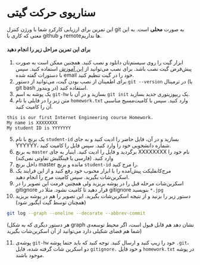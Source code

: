 # سناریوی حرکت گیتی

این تمرین برای ارزیابی کارکردِ شما با ورژن کنترل git به صورت **محلی** است. به این معنی که کاری با github و remoteها نداریم.

#### برای این تمرین مراحل زیر را انجام دهید
1. ابزار گیت را روی سیستم‌تان دانلود و نصب کنید. همچنین ممکن است به صورت پیش‌فرض گیت نصب باشد. برای نصب می‌توانید از [این آموزش](https://www.atlassian.com/git/tutorials/install-git) استفاده کنید. سپس با دستورات گفته شده email خود را در گیت تنظیم کنید.
2. برای اطمینان از نصب بودن گیت، می‌توانید از دستور `git --version` در ترمینال (یا git bash در ویندوز) استفاده کنید. 
3. یک پوشه به اسم ‍`git-hw` بسازید و در آن با `git init` یک ریپوزیتوری جدید بسازید.
4. متن زیر را در فایلی با نام ‍`homework.txt` وارد کنید. سپس با کامیت‌مسیج مناسبی آن را کامیت کنید. 

```
this is our first Internet Engineering course Homework.
My name is XXXXXXXX 
My student ID is YYYYYYY
```
5.  یک برنچ با نام `student-id` بسازید و در آن، فایل حاضر را ادیت کنید و به جای YYYYYY، شماره دانشجویی خود را وارد کنید. سپس فایل را کامیت کنید.
6. به برنچ `master` برگردید و فایل را ادیت کنید. اینبار به جای XXXXXXXX نام خود را وارد کنید. (فارسی یا فینگلیش تفاوتی نمی‌کند)
7. داخل برنچ master مانده و برنچ `student-id` را مرج کنید.
8. مرج‌کانفلیکت پیش‌آمده را با ابزار محبوب خود رفع کنید و از این فرایند یک اسکرین‌شات بگیرید.  سپس کامیت مرج را انجام دهید. 
9. اسکرین‌شات مرحله قبل را در پوشه بریزید ولی همچنین فرمت این تصویر را در gitignore قرار دهید تا کامیت نشود. مثلا در gitignore بنویسید `*.jpg`
10. دستور زیر را بزنید و از نتیجه اسکرین‌شات بگیرید. این تصویر را هم در پوشه بریزید (همچنان توسط گیت ایگنور شود)
```bash
git log --graph --oneline --decorate --abbrev-commit 
```
(هر دستور دیگری که به شکل graph نشان دهد هم قابل قبول است، اگر محیط توسعه‌ی شما هم فضای شکیلی دارد می‌توانید از آن اسکرین‌شات بگیرید)

11. پوشه‌ی `git-hw` خود را زیپ کنید و ارسال کنید. توجه کنید که باید حتما پوشه `.git`، دو اسکرین شات گرفته شده، فایل `gitignore.` و خود فایل `homework.txt` در پوشه موجود باشند.
